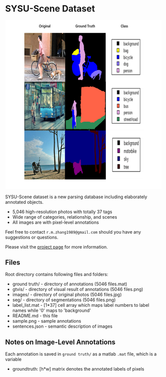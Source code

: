 SYSU-Scene Dataset
=================================
![SYSU-Scene example](https://github.com/ruixuejianfei/SYSU-Scene/blob/master/sample.png)

SYSU-Scene dataset is a new parsing database including elaborately annotated objects.

  - 5,046 high-resolution photos with totally 37 tags
  - Wide range of categories, relationship, and scenes
  - All images are with pixel-level annotations

Feel free to contact `r.m.zhang1989@gmail.com` should you have any suggestions or questions.

Please visit the [project page](http://hcp.sysu.edu.cn/sysu-scenes/) for more information.

Files
-----
Root directory contains following files and folders:
  - ground truth/               - directory of annotations (5046 files.mat)
  - gtvis/                      - directory of visual result of annotations (5046 files.png)
  - images/                     - directory of original photos (5046 files.jpg)
  - seg/                        - directory of segmentations (5046 files.png)
  - label_list.mat              - [1*37] cell array which maps label numbers to label names while '0' maps to 'background'
  - README.md                   - this file
  - sample.png                  - sample annotations
  - sentences.json              - semantic description of images

Notes on Image-Level Annotations
--------------------------------
Each annotation is saved in `ground truth/` as a matlab `.mat` file, which is a variable
- groundtruth: [h*w] matrix denotes the annotated labels of pixels

```
